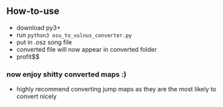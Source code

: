 ## How-to-use

- download py3+
- run `python3 osu_to_vulnus_converter.py`
- put in .osz song file
- converted file will now appear in converted folder
- profit$$

### now enjoy shitty converted maps :)
- highly recommend converting jump maps as they are the most likely to convert nicely
